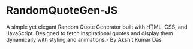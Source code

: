 # RandomQuoteGen-JS
A simple yet elegant Random Quote Generator built with HTML, CSS, and JavaScript. Designed to fetch inspirational quotes and display them dynamically with styling and animations.- By Akshit Kumar Das
